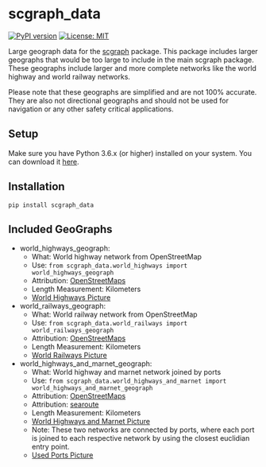 # scgraph_data
[![PyPI version](https://badge.fury.io/py/scgraph_data.svg)](https://badge.fury.io/py/scgraph_data)
[![License: MIT](https://img.shields.io/badge/License-MIT-yellow.svg)](https://opensource.org/licenses/MIT)

Large geograph data for the [scgraph](https://github.com/connor-makowski/scgraph) package. This package includes larger geographs that would be too large to include in the main scgraph package. These geographs include larger and more complete networks like the world highway and world railway networks. 

Please note that these geographs are simplified and are not 100% accurate. They are also not directional geographs and should not be used for navigation or any other safety critical applications.


## Setup

Make sure you have Python 3.6.x (or higher) installed on your system. You can download it [here](https://www.python.org/downloads/).

## Installation

```
pip install scgraph_data
```

## Included GeoGraphs

- world_highways_geograph:
    - What: World highway network from OpenStreetMap
    - Use: `from scgraph_data.world_highways import world_highways_geograph`
    - Attribution: [OpenStreetMaps](https://www.openstreetmap.org/)
    - Length Measurement: Kilometers
    - [World Highways Picture](https://raw.githubusercontent.com/connor-makowski/scgraph_data/main/static/world_highways.png)
- world_railways_geograph:
    - What: World railway network from OpenStreetMap
    - Use: `from scgraph_data.world_railways import world_railways_geograph`
    - Attribution: [OpenStreetMaps](https://www.openstreetmap.org/)
    - Length Measurement: Kilometers
    - [World Railways Picture](https://raw.githubusercontent.com/connor-makowski/scgraph_data/main/static/world_railways.png)
- world_highways_and_marnet_geograph:
    - What: World highway and marnet network joined by ports
    - Use: `from scgraph_data.world_highways_and_marnet import world_highways_and_marnet_geograph`
    - Attribution: [OpenStreetMaps](https://www.openstreetmap.org/)
    - Attribution: [searoute](https://github.com/genthalili/searoute-py)
    - Length Measurement: Kilometers
    - [World Highways and Marnet Picture](https://raw.githubusercontent.com/connor-makowski/scgraph_data/main/static/world_highways_and_marnet.png)
    - Note: These two networks are connected by ports, where each port is joined to each respective network by using the closest euclidian entry point.
    - [Used Ports Picture](https://raw.githubusercontent.com/connor-makowski/scgraph_data/main/static/world_highway_and_marnet_port_connections.png)